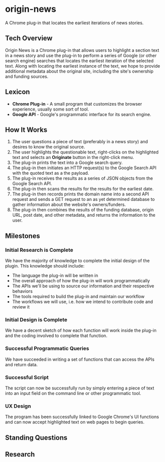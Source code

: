 # origin-news
A Chrome plug-in that locates the earliest iterations of news stories.

## Tech Overview

Origin News is a Chrome plug-in that allows users to highlight a section text in a news story and use the plug-in to perform a series of Google (or other search engine) searches that locates the earliest iteration of the selected text. Along with locating the earliest instance of the text, we hope to provide additional metadata about the original site, including the site's ownership and funding sources.

## Lexicon

* **Chrome Plug-in** - A small program that customizes the browser experience, usually some sort of tool.
* **Google API** - Google's programmatic interface for its search engine.

## How It Works

1. The user questions a piece of text (preferably in a news story) and desires to know the original source.
2. The user highlights the questionable text, right-clicks on the highlighted text and selects an **Originate** button in the right-click menu.
3. The plug-in prints the text into a Google search query.
4. The plug-in then initiates an HTTP request(s) to the Google Search API with the quoted text as a the payload.
5. The plug-in receives the results as a series of JSON objects from the Google Search API.
6. The plug-in then scans the results for the results for the earliest date.
7. The plug-in then records prints the domain name into a second API request and sends a GET request to an as yet determined database to gather information about the website's owners/funders.
7. The plug-in then combines the results of the funding database, origin URL, post date, and other metadata, and returns the information to the user.

## Milestones

### Initial Research is Complete
We have the majority of knowledge to complete the initial design of the plugin. This knowledge should include:

* The language the plug-in will be written in
* The overall approach of how the plug-in will work programmatically
* The APIs we'll be using to source our information and their respective behaviors
* The tools required to build the plug-in and maintain our workflow
* The workflows we will use, i.e. how we intend to contribute code and review it

### Initial Design is Complete
We have a decent sketch of how each function will work inside the plug-in and the coding involved to complete that function.

### Successful Programmatic Queries
We have succeeded in writing a set of functions that can access the APIs and return data.

### Successful Script
The script can now be successfully run by simply entering a piece of text into an input field on the command line or other programmatic tool.

### UX Design
The program has been successfully linked to Google Chrome's UI functions and can now accept highlighted text on web pages to begin queries.

## Standing Questions


## Research
